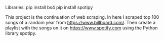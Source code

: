 Libraries:
pip install bs4
pip install spotipy


This project is the continuation of web scraping. In here I scraped top 100 songs of a random year from https://www.billboard.com/. Then create a playlist
with the songs on it on https://www.spotify.com using the Python library spotipy.
